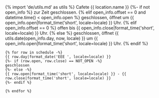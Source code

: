 {% import 'de/utils.md' as utils %}
Cafete {{ location.name }}
{%- if not open_info %}
 zur Zeit geschlossen.
{% elif open_info.offset == 0 and datetime.time() < open_info.open %}
 geschlossen, öffnet um {{ open_info.open|format_time('short', locale=locale) }} Uhr.
{% elif open_info.offset == 0 %}
 offen bis {{ open_info.close|format_time('short', locale=locale) }} Uhr.
{% else %}
 geschlossen, öffnet {{ utils.date(open_info.day, now, locale) }} um {{ open_info.open|format_time('short', locale=locale) }} Uhr.
{% endif %}
```text
{% for row in schedule -%}
{{ row.day|format_date('EEE ', locale=locale) }}
{%- if (row.open, row.close) == NOT_OPEN -%}
geschlossen
{%- else -%}
{{ row.open|format_time('short', locale=locale) }} - {{ row.close|format_time('short', locale=locale) }}
{%- endif %}

{% endfor %}
```
